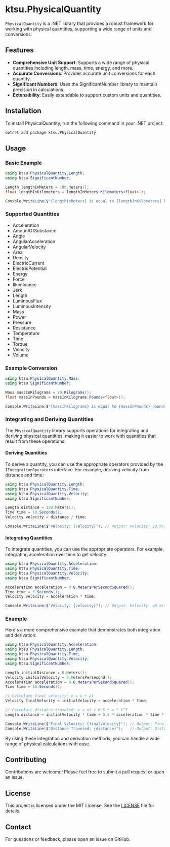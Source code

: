 # ktsu.PhysicalQuantity

`PhysicalQuantity` is a .NET library that provides a robust framework for working with physical quantities, supporting a wide range of units and conversions.

## Features

- **Comprehensive Unit Support**: Supports a wide range of physical quantities including length, mass, time, energy, and more.
- **Accurate Conversions**: Provides accurate unit conversions for each quantity.
- **Significant Numbers**: Uses the SignificantNumber library to maintain precision in calculations.
- **Extensibility**: Easily extendable to support custom units and quantities.

## Installation

To install PhysicalQuantity, run the following command in your .NET project:

```bash
dotnet add package ktsu.PhysicalQuantity
```

## Usage

### Basic Example

```csharp
using ktsu.PhysicalQuantity.Length;
using ktsu.SignificantNumber;

Length lengthInMeters = 100.Meters();
float lengthInKilometers = lengthInMeters.Kilometers<float>();

Console.WriteLine($"{lengthInMeters} is equal to {lengthInKilometers} kilometers");
```

### Supported Quantities

- Acceleration
- AmountOfSubstance
- Angle
- AngularAcceleration
- AngularVelocity
- Area
- Density
- ElectricCurrent
- ElectricPotential
- Energy
- Force
- Illuminance
- Jerk
- Length
- LuminousFlux
- LuminousIntensity
- Mass
- Power
- Pressure
- Resistance
- Temperature
- Time
- Torque
- Velocity
- Volume

### Example Conversion

```csharp
using ktsu.PhysicalQuantity.Mass;
using ktsu.SignificantNumber;

Mass massInKilograms = 70.Kilograms();
float massInPounds = massInKilograms.Pounds<float>();

Console.WriteLine($"{massInKilograms} is equal to {massInPounds} pounds");
```

### Integrating and Deriving Quantities

The `PhysicalQuantity` library supports operations for integrating and deriving physical quantities, making it easier to work with quantities that result from these operations.

#### Deriving Quantities

To derive a quantity, you can use the appropriate operators provided by the `IIntegrationOperators` interface. For example, deriving velocity from distance and time:

```csharp
using ktsu.PhysicalQuantity.Length;
using ktsu.PhysicalQuantity.Time;
using ktsu.PhysicalQuantity.Velocity;
using ktsu.SignificantNumber;

Length distance = 100.Meters();
Time time = 10.Seconds();
Velocity velocity = distance / time;

Console.WriteLine($"Velocity: {velocity}"); // Output: Velocity: 10 m/s
```

#### Integrating Quantities

To integrate quantities, you can use the appropriate operators. For example, integrating acceleration over time to get velocity:

```csharp
using ktsu.PhysicalQuantity.Acceleration;
using ktsu.PhysicalQuantity.Time;
using ktsu.PhysicalQuantity.Velocity;
using ktsu.SignificantNumber;

Acceleration acceleration = 9.8.MetersPerSecondSquared();
Time time = 5.Seconds();
Velocity velocity = acceleration * time;

Console.WriteLine($"Velocity: {velocity}"); // Output: Velocity: 49 m/s
```

### Example

Here's a more comprehensive example that demonstrates both integration and derivation:

```csharp
using ktsu.PhysicalQuantity.Acceleration;
using ktsu.PhysicalQuantity.Length;
using ktsu.PhysicalQuantity.Time;
using ktsu.PhysicalQuantity.Velocity;
using ktsu.SignificantNumber;

Length initialDistance = 0.Meters();
Velocity initialVelocity = 0.MetersPerSecond();
Acceleration acceleration = 9.8.MetersPerSecondSquared();
Time time = 10.Seconds();

// Calculate final velocity: v = u + at
Velocity finalVelocity = initialVelocity + acceleration * time;

// Calculate distance traveled: s = ut + 0.5 * a * t^2
Length distance = initialVelocity * time + 0.5 * acceleration * time * time;

Console.WriteLine($"Final Velocity: {finalVelocity}"); // Output: Final Velocity: 98 m/s
Console.WriteLine($"Distance Traveled: {distance}");   // Output: Distance Traveled: 490 m
```

By using these integration and derivation methods, you can handle a wide range of physical calculations with ease.

## Contributing

Contributions are welcome! Please feel free to submit a pull request or open an issue.

## License

This project is licensed under the MIT License. See the [LICENSE](LICENSE) file for details.

## Contact

For questions or feedback, please open an issue on GitHub.
